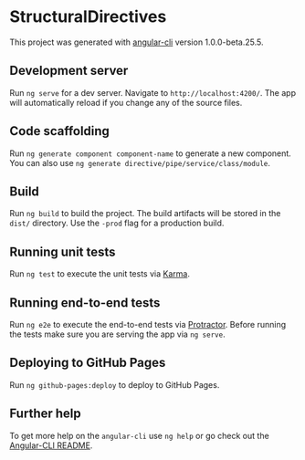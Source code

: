 # StructuralDirectives

This project was generated with [angular-cli](https://github.com/angular/angular-cli) version 1.0.0-beta.25.5.

## Development server
Run `ng serve` for a dev server. Navigate to `http://localhost:4200/`. The app will automatically reload if you change any of the source files.

## Code scaffolding

Run `ng generate component component-name` to generate a new component. You can also use `ng generate directive/pipe/service/class/module`.

## Build

Run `ng build` to build the project. The build artifacts will be stored in the `dist/` directory. Use the `-prod` flag for a production build.

## Running unit tests

Run `ng test` to execute the unit tests via [Karma](https://karma-runner.github.io).

## Running end-to-end tests

Run `ng e2e` to execute the end-to-end tests via [Protractor](http://www.protractortest.org/).
Before running the tests make sure you are serving the app via `ng serve`.

## Deploying to GitHub Pages

Run `ng github-pages:deploy` to deploy to GitHub Pages.

## Further help

To get more help on the `angular-cli` use `ng help` or go check out the [Angular-CLI README](https://github.com/angular/angular-cli/blob/master/README.md).

